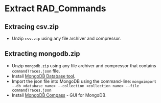 # Extract RAD_Commands

## Extracing csv.zip

* Unzip `csv.zip` using any file archiver and compressor. 

## Extracting mongodb.zip

* Unzip `mongodb.zip` using any file archiver and compressor that contains `commandTraces.json` file.
* Install [MongoDB Database tool](https://www.mongodb.com/try/download/database-tools).
* Import the json file into MongoDB using the command-line:
  `mongoimport --db <database name> --collection <collection name> --file commandTraces.json`
* Install [MongoDB Compass](https://www.mongodb.com/try/download/compass) - GUI for MongoDB. 
